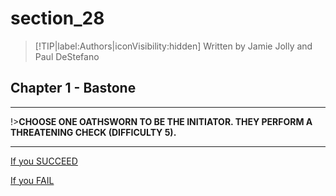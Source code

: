 
# section_28

>[!TIP|label:Authors|iconVisibility:hidden]
>Written by Jamie Jolly and Paul DeStefano

## Chapter 1 - Bastone

---

!>**CHOOSE ONE OATHSWORN TO BE THE INITIATOR. THEY PERFORM A THREATENING CHECK (DIFFICULTY 5).** 

---

[If you SUCCEED](output/chapter1/section_29.md)

[If you FAIL](output/chapter1/section_30.md)


